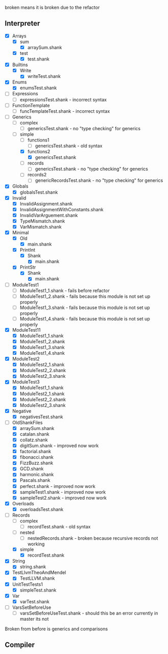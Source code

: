 broken means it is broken due to the refactor

## Interpreter
- [x] Arrays
   - [x] sum
      - [x] arraySum.shank
   - [x] test
       - [x] test.shank
- [x] Builtins
   - [x] Write
       - [x] writeTest.shank
- [x] Enums
   - [x] enumsTest.shank
- [ ] Expressions
   - [ ] expressionsTest.shank - incorrect syntax
- [ ] FunctionTemplate
   - [ ] funcTemplateTest.shank - incorrect syntax
- [ ] Generics
   - [ ] complex
      - [ ] genericsTest.shank - no "type checking" for generics
   - [ ] simple
       - [ ] functions1
          - [ ] genericsTest.shank - old syntax
       - [x] functions2
          - [x] genericsTest.shank
       - [ ] records
          - [ ] genericsTest.shank - no "type checking" for generics
       - [ ] records2
           - [ ] genericRecordsTest.shank - no "type checking" for generics
- [x] Globals
   - [x] globalsTest.shank
- [x] Invalid
   - [x] InvalidAssignment.shank
   - [x] InvalidAssignmentWithConstants.shank
   - [x] InvalidVarArguement.shank
   - [x] TypeMismatch.shank
   - [x] VarMismatch.shank
- [x] Minimal
   - [x] Old
      - [x] main.shank
   - [x] PrintInt
      - [x] Shank
          - [x] main.shank
   - [x] PrintStr
       - [x] Shank
           - [x] main.shank
- [ ] ModuleTest1
   - [ ] ModuleTest1_1.shank - fails before refactor
   - [ ] ModuleTest1_2.shank - fails because this module is not set up properly
   - [ ] ModuleTest1_3.shank - fails because this module is not set up properly
   - [ ] ModuleTest1_4.shank - fails because this module is not set up properly
- [x] ModuleTest11
   - [x] ModuleTest1_1.shank
   - [x] ModuleTest1_2.shank
   - [x] ModuleTest1_3.shank
   - [x] ModuleTest1_4.shank
- [x] ModuleTest2
   - [x] ModuleTest2_1.shank
   - [x] ModuleTest2_2.shank
   - [x] ModuleTest2_3.shank
- [x] ModuleTest3
   - [x] ModuleTest1_1.shank
   - [x] ModuleTest2_1.shank
   - [x] ModuleTest2_2.shank
   - [x] ModuleTest2_3.shank
- [x] Negative
   - [x] negativesTest.shank
- [ ] OldShankFiles
   - [x] arraySum.shank
   - [x] catalan.shank
   - [x] collatz.shank
   - [x] digitSum.shank - improved now work
   - [x] factorial.shank
   - [x] fibonacci.shank
   - [x] FizzBuzz.shank
   - [x] GCD.shank
   - [x] harmonic.shank
   - [x] Pascals.shank
   - [x] perfect.shank - improved now work
   - [x] sampleTest1.shank - improved now work
   - [x] sampleTest2.shank - improved now work
- [x] Overloads
   - [x] overloadsTest.shank
- [ ] Records
   - [ ] complex
      - [ ] recordTest.shank - old syntax
   - [ ] nested
      - [ ] nestedRecords.shank - broken because recursive records not working
   - [x] simple
       - [x] recordTest.shank
- [x] String
   - [x] string.shank
- [x] TestLlvmTheoAndMendel
   - [x] TestLLVM.shank
- [x] UnitTestTests1
   - [x] simpleTest.shank
- [x] Var
   - [x] varTest.shank
- [ ] VarsSetBeforeUse
    - [ ] varsSetBeforeUseTest.shank - should this be an error currently in master its not
 
Broken from before is generics and comparisons

## Compiler
